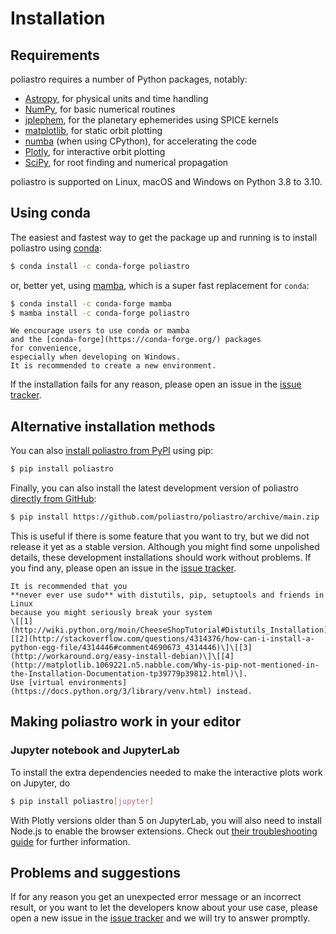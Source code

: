 # Installation

## Requirements

poliastro requires a number of Python packages, notably:

- [Astropy](https://www.astropy.org/), for physical units and time handling
- [NumPy](https://numpy.org/), for basic numerical routines
- [jplephem](https://pypi.org/project/jplephem/), for the planetary ephemerides using SPICE kernels
- [matplotlib](https://matplotlib.org/), for static orbit plotting
- [numba](https://numba.pydata.org/) (when using CPython), for accelerating the code
- [Plotly](https://plotly.com/), for interactive orbit plotting
- [SciPy](https://www.scipy.org/), for root finding and numerical propagation

poliastro is supported on Linux, macOS and Windows on Python 3.8 to 3.10.

## Using conda

The easiest and fastest way to get the package up and running is to
install poliastro using [conda](https://conda.io/docs/):

```bash
$ conda install -c conda-forge poliastro
```

or, better yet, using [mamba](https://mamba.readthedocs.io/),
which is a super fast replacement for `conda`:

```bash
$ conda install -c conda-forge mamba
$ mamba install -c conda-forge poliastro
```

```{note}
We encourage users to use conda or mamba
and the [conda-forge](https://conda-forge.org/) packages
for convenience,
especially when developing on Windows.
It is recommended to create a new environment.
```

If the installation fails for any reason, please open an issue in the
[issue tracker](https://github.com/poliastro/poliastro/issues).

## Alternative installation methods

You can also [install poliastro from PyPI](https://pypi.python.org/pypi/poliastro/) using pip:

```bash
$ pip install poliastro
```

Finally, you can also install the latest development version of poliastro
[directly from GitHub](http://github.com/poliastro/poliastro):

```bash
$ pip install https://github.com/poliastro/poliastro/archive/main.zip
```

This is useful if there is some feature that you want to try,
but we did not release it yet as a stable version.
Although you might find some unpolished details,
these development installations should work without problems.
If you find any, please open an issue in the [issue tracker](https://github.com/poliastro/poliastro/issues).

```{warning}
It is recommended that you
**never ever use sudo** with distutils, pip, setuptools and friends in Linux
because you might seriously break your system
\[[1](http://wiki.python.org/moin/CheeseShopTutorial#Distutils_Installation)\]\[[2](http://stackoverflow.com/questions/4314376/how-can-i-install-a-python-egg-file/4314446#comment4690673_4314446)\]\[[3](http://workaround.org/easy-install-debian)\]\[[4](http://matplotlib.1069221.n5.nabble.com/Why-is-pip-not-mentioned-in-the-Installation-Documentation-tp39779p39812.html)\].
Use [virtual environments](https://docs.python.org/3/library/venv.html) instead.
```

## Making poliastro work in your editor

### Jupyter notebook and JupyterLab

To install the extra dependencies needed to make the interactive plots work on Jupyter, do

```bash
$ pip install poliastro[jupyter]
```

With Plotly versions older than 5 on JupyterLab,
you will also need to install Node.js
to enable the browser extensions.
Check out [their troubleshooting guide](https://plotly.com/python/troubleshooting/#jupyterlab-problems)
for further information.

## Problems and suggestions

If for any reason you get an unexpected error message or an incorrect result,
or you want to let the developers know about your use case,
please open a new issue in the [issue tracker](https://github.com/poliastro/poliastro/issues)
and we will try to answer promptly.
